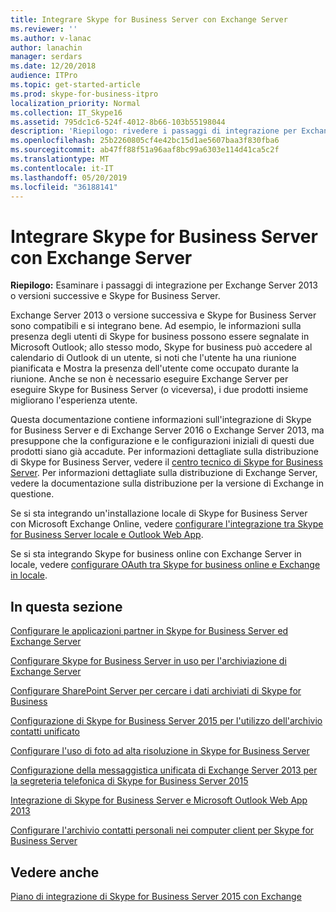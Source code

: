 ```yaml
---
title: Integrare Skype for Business Server con Exchange Server
ms.reviewer: ''
ms.author: v-lanac
author: lanachin
manager: serdars
ms.date: 12/20/2018
audience: ITPro
ms.topic: get-started-article
ms.prod: skype-for-business-itpro
localization_priority: Normal
ms.collection: IT_Skype16
ms.assetid: 795dc1c6-524f-4012-8b66-103b55198044
description: 'Riepilogo: rivedere i passaggi di integrazione per Exchange Server 2016 o Exchange Server 2013 e Skype for Business Server.'
ms.openlocfilehash: 25b2260805cf4e42bc15d1ae5607baa3f830fba6
ms.sourcegitcommit: ab47ff88f51a96aaf8bc99a6303e114d41ca5c2f
ms.translationtype: MT
ms.contentlocale: it-IT
ms.lasthandoff: 05/20/2019
ms.locfileid: "36188141"
---
```

# <a name="integrate-skype-for-business-server-with-exchange-server"></a>Integrare Skype for Business Server con Exchange Server

**Riepilogo:** Esaminare i passaggi di integrazione per Exchange Server 2013 o versioni successive e Skype for Business Server.

Exchange Server 2013 o versione successiva e Skype for Business Server sono compatibili e si integrano bene. Ad esempio, le informazioni sulla presenza degli utenti di Skype for business possono essere segnalate in Microsoft Outlook; allo stesso modo, Skype for business può accedere al calendario di Outlook di un utente, si noti che l'utente ha una riunione pianificata e Mostra la presenza dell'utente come occupato durante la riunione. Anche se non è necessario eseguire Exchange Server per eseguire Skype for Business Server (o viceversa), i due prodotti insieme migliorano l'esperienza utente.

Questa documentazione contiene informazioni sull'integrazione di Skype for Business Server e di Exchange Server 2016 o Exchange Server 2013, ma presuppone che la configurazione e le configurazioni iniziali di questi due prodotti siano già accadute. Per informazioni dettagliate sulla distribuzione di Skype for Business Server, vedere il [centro tecnico di Skype for Business Server](https://go.microsoft.com/fwlink/p/?LinkId=246127). Per informazioni dettagliate sulla distribuzione di Exchange Server, vedere la documentazione sulla distribuzione per la versione di Exchange in questione.

Se si sta integrando un'installazione locale di Skype for Business Server con Microsoft Exchange Online, vedere [configurare l'integrazione tra Skype for Business Server locale e Outlook Web App](outlook-web-app.md).

Se si sta integrando Skype for business online con Exchange Server in locale, vedere [configurare OAuth tra Skype for business online e Exchange in locale](oauth-with-online-and-on-premises.md).

## <a name="in-this-section"></a>In questa sezione

[Configurare le applicazioni partner in Skype for Business Server ed Exchange Server](configure-partner-applications.md)

[Configurare Skype for Business Server in uso per l'archiviazione di Exchange Server](use-exchange-archiving.md)

[Configurare SharePoint Server per cercare i dati archiviati di Skype for Business](sharepoint-to-search-for-archived-data.md)

[Configurazione di Skype for Business Server 2015 per l'utilizzo dell'archivio contatti unificato](use-the-unified-contact-store.md)

[Configurare l'uso di foto ad alta risoluzione in Skype for Business Server](high-resolution-photos.md)

[Configurazione della messaggistica unificata di Exchange Server 2013 per la segreteria telefonica di Skype for Business Server 2015](exchangeunified-messaging-for-voice-mail.md)

[Integrazione di Skype for Business Server e Microsoft Outlook Web App 2013](https://technet.microsoft.com/library/513d4cc7-aa87-4f68-b99d-d58b63bdf242.aspx)

[Configurare l'archivio contatti personali nei computer client per Skype for Business Server](personal-contacts-store.md)

## <a name="see-also"></a>Vedere anche

[Piano di integrazione di Skype for Business Server 2015 con Exchange](../../plan-your-deployment/integrate-with-exchange/integrate-with-exchange.md)
